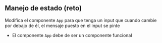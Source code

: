 ## Manejo de estado (reto)

Modifica el componente `App` para que tenga un input que cuando cambie por
debajo de él, el mensaje puesto en el input se pinte

- El componente `App` debe de ser un componente funcional
